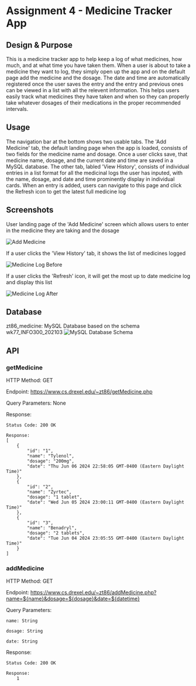 # Assignment 4 - Medicine Tracker App

## Design & Purpose
This is a medicine tracker app to help keep a log of what medicines, how much, and at what time you have taken them. When a user is about to take a medicine they want to log, they simply open up the app and on the default page add the medicine and the dosage. The date and time are automatically registered once the user saves the entry and the entry and previous ones can be viewed in a list with all the relevent information. This helps users easily track what medicines they have taken and when so they can properly take whatever dosages of their medications in the proper recommended intervals.


## Usage
The navigation bar at the bottom shows two usable tabs. The 'Add Medicine' tab, the default landing page when the app is loaded, consists of two fields for the medicine name and dosage. Once a user clicks save, that medicine name, dosage, and the current date and time are saved in a MySQL database. The other tab, labled 'View History', consists of individual entries in a list format for all the medicinal logs the user has inputed, with the name, dosage, and date and time prominently display in individual cards. When an entry is added, users can navigate to this page and click the Refresh icon to get the latest full medicine log


## Screenshots

User landing page of the 'Add Medicine' screen which allows users to enter in the medicine they are taking and the dosage

![Add Medicine](<./images/AddMedicine.png>)

If a user clicks the 'View History' tab, it shows the list of medicines logged

![Medicine Log Before](<./images/MedicineLogBefore.png>)

If a user clicks the 'Refresh' icon, it will get the most up to date medicine log and display this list

![Medicine Log After](<./images/MedicineLogAfter.png>)


## Database

zt86_medicine: MySQL Database based on the schema wk77_INFO300_202103
![MySQL Database Schema](<./images/DatabaseSchema.png>)


## API

### getMedicine
HTTP Method: GET

Endpoint: https://www.cs.drexel.edu/~zt86/getMedicine.php

Query Parameters: None

Response: 

    Status Code: 200 OK
    
    Response:
    [
        {
            "id": "1",
            "name": "Tylenol",
            "dosage": "200mg",
            "date": "Thu Jun 06 2024 22:58:05 GMT-0400 (Eastern Daylight Time)"
        },
        {
            "id": "2",
            "name": "Zyrtec",
            "dosage": "1 tablet",
            "date": "Wed Jun 05 2024 23:00:11 GMT-0400 (Eastern Daylight Time)"
        },
        {
            "id": "3",
            "name": "Benadryl",
            "dosage": "2 tablets",
            "date": "Tue Jun 04 2024 23:05:55 GMT-0400 (Eastern Daylight Time)"
        }
    ]

### addMedicine
HTTP Method: GET

Endpoint: https://www.cs.drexel.edu/~zt86/addMedicine.php?name=${name}&dosage=${dosage}&date=${datetime}

Query Parameters: 

    name: String
    
    dosage: String

    date: String

Response: 

    Status Code: 200 OK
    
    Response: 
        1